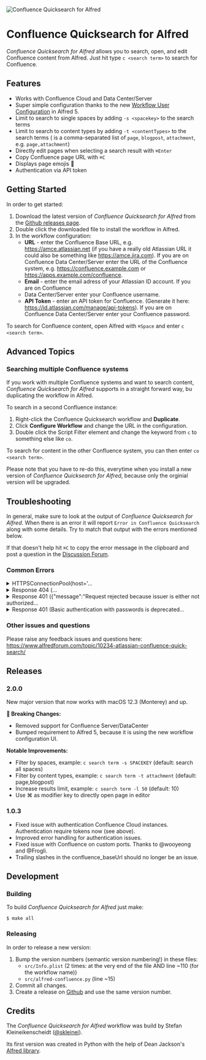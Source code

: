 ![Confluence Quicksearch for Alfred](https://github.com/skleinei/alfred-confluence/raw/main/src/assets/banner.png)


# Confluence Quicksearch for Alfred

*Confluence Quicksearch for Alfred* allows you to search, open, and edit Confluence content from 
Alfred. Just hit type `c <search term>` to search for Confluence.

## Features

- Works with Confluence Cloud and Data Center/Server
- Super simple configuration thanks to the new [Workflow User Configuration](https://www.alfredapp.com/alfred-5-whats-new/) in Alfred 5.
- Limit to search to single spaces by adding `-s <spacekey>` to the search terms
- Limit to search to content types by adding `-t <contentTypes>` to the search terms (<contenttypes> is a comma-separated list of `page`, `blogpost`, `attachment`, e.g. `page,attachment`)
- Directly edit pages when selecting a search result with `⌘Enter`
- Copy Confluence page URL with `⌘C`
- Displays page emojis 🥳
- Authentication via API token


## Getting Started

In order to get started:

1. Download the latest version of *Confluence Quicksearch for Alfred* from the 
   [Github releases page](https://github.com/skleinei/alfred-confluence/releases).
2. Double click the downloaded file to install the workflow in Alfred.
3. In the workflow configuration:
   * **URL** - enter the Confluence Base URL, e.g. https://amce.atlassian.net (if you 
     have a really old Atlassian URL it could also be something like https://amce.jira.com). 
     If you are on Confluence Data Center/Server enter the URL of the Confluence system, 
     e.g. https://confluence.example.com or https://apps.example.com/confluence.
   * **Email** - enter the email adress of your Atlassian ID account. If you are on Confluence 
   * Data Center/Server enter your Confluence username.
   * **API Token** - enter an API token for Confluence. (Generate it here: 
     https://id.atlassian.com/manage/api-tokens). If you are on Confluence Data Center/Server 
     enter your Confluence password.

To search for Confluence content, open Alfred with `⌘Space` and enter `c <search term>`.



## Advanced Topics

### Searching multiple Confluence systems

If you work with multiple Confluence systems and want to search content, *Confluence Quicksearch 
for Alfred* supports in a straight forward way, bu duplicating the workflow in Alfred.

To search in a second Confluence instance:
1. Right-click the Confluence Quicksearch workflow and **Duplicate**.
2. Click **Configure Workflow** and change the URL in the configuration.
3. Double click the Script Filter element and change the keyword from `c` to something else like `co`.

To search for content in the other Confluence system, you can then enter `co <search term>`.


Please note that you have to re-do this, everytime when you install a new version of *Confluence 
Quicksearch for Alfred*, because only the orginial version will be upgraded.


## Troubleshooting

In general, make sure to look at the output of *Confluence Quicksearch for Alfred*. When there is an error it will report `Error in Confluence Quicksearch` along with some details. Try to match that output with the errors mentioned below.

If that doesn't help hit `⌘C` to copy the error message in the clipboard and post a question in the [Discussion Forum](https://www.alfredforum.com/topic/10234-atlassian-confluence-quick-search/).

### Common Errors

<details><summary>HTTPSConnectionPool(host='...</summary>

````
HTTPSConnectionPool(host='amce.atlassian.com', port=443): Max retries exceeded with url: /wiki/rest/api/search?cql=title+~+%22c%22+AND+type+IN+%28page%2Cblogpost%29&limit=10&expand=content.space%2Ccontent.metadata.properties.emoji_title_published%2Ccontent.history.lastUpdated (Caused by NewConnectionError('<urllib3.connection.HTTPSConnection object at 0x10199e6a0>: Failed to establish a new connection: [Errno 8] nodename nor servname provided, or not known'))
````

If you get an error like that, make sure you have configured the correct URL.

**Tipps:**
- Make sure it is ending with `atlassian.net` (and not `atlassian.com`) or `jira.com`
- Make sure to **not** include `/wiki` at the end of the URL
</details>

<details><summary>Response 404 (...</summary>

````
Response 404 ({"errorMessage": "Site temporarily unavailable"})
````
If you get an error like that, make sure you have configured the correct URL.

**Tipps:**
- Make sure it is ending with `atlassian.net` (and not `atlassian.com`) or `jira.com`
- Make sure to **not** include `/wiki` at the end of the URL
</details>

<details><summary>Response 401 ({"message":"Request rejected because issuer is either not authorized...</summary>

````
Response 401 ({"message":"Request rejected because issuer is either not authorized or not authorized to impersonate","status-code":401})
````

If you get an error like that, make sure you have configured the correct Atlassian API token.
</details>


<details><summary>Response 401 (Basic authentication with passwords is deprecated...</summary>

````
Response 401 (Basic authentication with passwords is deprecated.  For more information, see: https://developer.atlassian.com/cloud/confluence/deprecation-notice-basic-auth/
````

If you get an error like that, make sure you have configured the correct email.
</details>


### Other issues and questions

Please raise any feedback issues and questions here: 
https://www.alfredforum.com/topic/10234-atlassian-confluence-quick-search/


## Releases

### 2.0.0

New major version that now works with macOS 12.3 (Monterey) and up.

**🚨 Breaking Changes:**
* Removed support for Confluence Server/DataCenter
* Bumped requirement to Alfred 5, because it is using the new workflow configuration UI.

**Notable Improvements:**
* Filter by spaces, example: `c search term -s SPACEKEY` (default: search all spaces)
* Filter by content types, example: `c search term -t attachment` (default: page,blogpost)
* Increase results limit, example: `c search term -l 50` (default: 10)
* Use ⌘ as modifier key to directly open page in editor

### 1.0.3

* Fixed issue with authentication Confluence Cloud instances. Authentication
  require tokens now (see above).
* Improved error handling for authentication issues.
* Fixed issue with Confluence on custom ports. Thanks to @wooyeong and @Frogli.
* Trailing slashes in the confluence_baseUrl should no longer be an issue.


## Development

### Building

To build *Confluence Quicksearch for Alfred* just make:

```
$ make all
```

### Releasing

In order to release a new version:

1. Bump the version numbers (semantic version numbering!) in these files:
   * `src/Info.plist` (2 times: at the very end of the file AND line ~110 (for the workflow name))
   * `src/alfred-confluence.py` (line ~15)
2. Commit all changes.
3. Create a release on [Github](https://help.github.com/categories/releases/)
   and use the same version number.


## Credits

The *Confluence Quicksearch for Alfred* workflow was build by Stefan Kleineikenscheidt 
([@skleinei](https://twitter.com/skleinei)). 

Its first version was created in Python with the help of Dean Jackson's
[Alfred library](https://github.com/deanishe/alfred-workflow). 